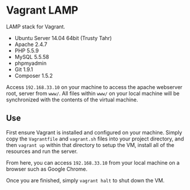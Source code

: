 # Vagrant LAMP
LAMP stack for Vagrant.

* Ubuntu Server 14.04 64bit (Trusty Tahr)
* Apache 2.4.7
* PHP 5.5.9
* MySQL 5.5.58
* phpmyadmin
* Git 1.9.1
* Composer 1.5.2

Access `192.168.33.10` on your machine to access the apache webserver root, server from `www/`. All files within `www/` on your local machine will be synchronized with the contents of the virtual machine.

## Use
First ensure Vagrant is installed and configured on your machine. Simply copy the `Vagrantfile` and `vagrant.sh` files into your project directory, and then `vagrant up` within that directory to setup the VM, install all of the resources and run the server.

From here, you can access `192.168.33.10` from your local machine on a browser such as Google Chrome.

Once you are finished, simply `vagrant halt` to shut down the VM.
